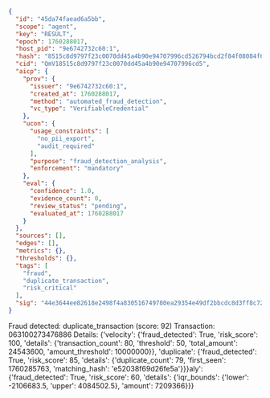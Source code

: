 ```json
{
  "id": "45da74faead6a5bb",
  "scope": "agent",
  "key": "RESULT",
  "epoch": 1760288017,
  "host_pid": "9e6742732c60:1",
  "hash": "8515c8d9797f23c0070dd45a4b90e94707996cd526794bcd2f84f08084f67c5b",
  "cid": "QmV18515c8d9797f23c0070dd45a4b90e94707996cd5",
  "aicp": {
    "prov": {
      "issuer": "9e6742732c60:1",
      "created_at": 1760288017,
      "method": "automated_fraud_detection",
      "vc_type": "VerifiableCredential"
    },
    "ucon": {
      "usage_constraints": [
        "no_pii_export",
        "audit_required"
      ],
      "purpose": "fraud_detection_analysis",
      "enforcement": "mandatory"
    },
    "eval": {
      "confidence": 1.0,
      "evidence_count": 0,
      "review_status": "pending",
      "evaluated_at": 1760288017
    }
  },
  "sources": [],
  "edges": [],
  "metrics": {},
  "thresholds": {},
  "tags": [
    "fraud",
    "duplicate_transaction",
    "risk_critical"
  ],
  "sig": "44e3644ee82618e2498f4a830516749780ea29354e49df2bbcdc8d3ff8c72530"
}
```

Fraud detected: duplicate_transaction (score: 92)
Transaction: 063100273476886
Details: {'velocity': {'fraud_detected': True, 'risk_score': 100, 'details': {'transaction_count': 80, 'threshold': 50, 'total_amount': 24543600, 'amount_threshold': 10000000}}, 'duplicate': {'fraud_detected': True, 'risk_score': 85, 'details': {'duplicate_count': 79, 'first_seen': 1760285763, 'matching_hash': 'e52038f69d26fe5a'}}}aly': {'fraud_detected': True, 'risk_score': 60, 'details': {'iqr_bounds': {'lower': -2106683.5, 'upper': 4084502.5}, 'amount': 7209366}}}
